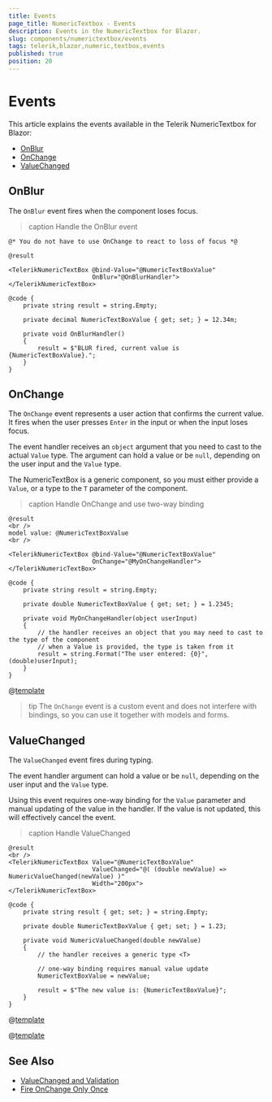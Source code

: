 ```yaml
---
title: Events
page_title: NumericTextbox - Events
description: Events in the NumericTextbox for Blazor.
slug: components/numerictextbox/events
tags: telerik,blazor,numeric,textbox,events
published: true
position: 20
---
```


# Events

This article explains the events available in the Telerik NumericTextbox for Blazor:

* [OnBlur](#onblur)
* [OnChange](#onchange)
* [ValueChanged](#valuechanged)


## OnBlur

The `OnBlur` event fires when the component loses focus.

>caption Handle the OnBlur event

````RAZOR
@* You do not have to use OnChange to react to loss of focus *@

@result

<TelerikNumericTextBox @bind-Value="@NumericTextBoxValue"
                       OnBlur="@OnBlurHandler">
</TelerikNumericTextBox>

@code {
    private string result = string.Empty;

    private decimal NumericTextBoxValue { get; set; } = 12.34m;

    private void OnBlurHandler()
    {
        result = $"BLUR fired, current value is {NumericTextBoxValue}.";
    }
}
````


## OnChange

The `OnChange` event represents a user action that confirms the current value. It fires when the user presses `Enter` in the input or when the input loses focus.

The event handler receives an `object` argument that you need to cast to the actual `Value` type. The argument can hold a value or be `null`, depending on the user input and the `Value` type.

The NumericTextBox is a generic component, so you must either provide a `Value`, or a type to the `T` parameter of the component.

>caption Handle OnChange and use two-way binding

````RAZOR
@result
<br />
model value: @NumericTextBoxValue
<br />

<TelerikNumericTextBox @bind-Value="@NumericTextBoxValue" 
                       OnChange="@MyOnChangeHandler">
</TelerikNumericTextBox>

@code {
    private string result = string.Empty;

    private double NumericTextBoxValue { get; set; } = 1.2345;

    private void MyOnChangeHandler(object userInput)
    {
        // the handler receives an object that you may need to cast to the type of the component
        // when a Value is provided, the type is taken from it
        result = string.Format("The user entered: {0}", (double)userInput);
    }
}
````

@[template](/_contentTemplates/common/general-info.md#event-callback-can-be-async)

>tip The `OnChange` event is a custom event and does not interfere with bindings, so you can use it together with models and forms.


## ValueChanged

The `ValueChanged` event fires during typing.

The event handler argument can hold a value or be `null`, depending on the user input and the `Value` type.

Using this event requires one-way binding for the `Value` parameter and manual updating of the value in the handler. If the value is not updated, this will effectively cancel the event.

>caption Handle ValueChanged

````RAZOR
@result
<br />
<TelerikNumericTextBox Value="@NumericTextBoxValue"
                       ValueChanged="@( (double newValue) => NumericValueChanged(newValue) )"
                       Width="200px">
</TelerikNumericTextBox>

@code {
    private string result { get; set; } = string.Empty;

    private double NumericTextBoxValue { get; set; } = 1.23;

    private void NumericValueChanged(double newValue)
    {
        // the handler receives a generic type <T>

        // one-way binding requires manual value update
        NumericTextBoxValue = newValue;

        result = $"The new value is: {NumericTextBoxValue}";
    }
}
````

@[template](/_contentTemplates/common/general-info.md#event-callback-can-be-async)

@[template](/_contentTemplates/common/issues-and-warnings.md#valuechanged-lambda-required)


## See Also

* [ValueChanged and Validation](slug:value-changed-validation-model)
* [Fire OnChange Only Once](slug:ddl-kb-onchange-fires-twice)

